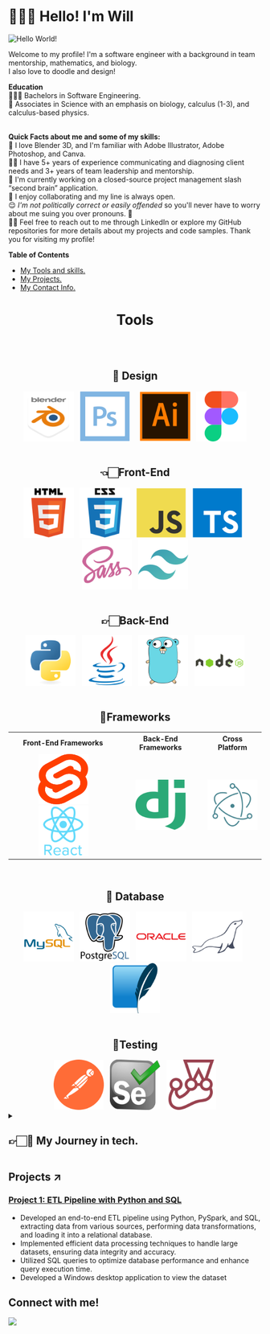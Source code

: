 <!-- BEGIN HEADER -->
# 👨🏻‍💻 Hello! I'm Will

![Hello World!](我%20是%20软%20件%20工%20程%20师.gif)



<div>
<p class="test">
Welcome to my profile! I'm a software engineer with a background in team mentorship, mathematics, and biology. <br> 
I also love to doodle and design!
</p>
<p>

<b>Education</b><br>
👨🏻‍💻 Bachelors in Software Engineering. <br>
🔬 Associates in Science with an emphasis on biology, calculus (1-3), and calculus-based physics. <br>
<br>
    
<b>Quick Facts about me and some of my skills:</b>    
🎨 I love Blender 3D, and I'm familiar with Adobe Illustrator, Adobe Photoshop, and Canva. <br>
💪🏻 I have 5+ years of experience communicating and diagnosing client needs and 3+ years of team leadership and mentorship. <br>
🔭 I'm currently working on a closed-source project management slash “second brain” application. <br>
🖤 I enjoy collaborating and my line is always open. <br>
😌 <em>I'm not politically correct or easily offended</em> so you'll never have to worry about me suing you over pronouns. 🤣 <br>
🙏🏻 Feel free to reach out to me through LinkedIn or explore my GitHub repositories for more details about my projects and code samples. Thank you for visiting my profile!
</p>
</div>

<b>Table of Contents</b>
<ul>
    <li><a href="#tools">My Tools and skills.</a></li>
    <li><a href="#projects">My Projects.</a></li>
    <li><a href="#connect">My Contact Info.</a></li>
</ul>

<div>

<h1 align="center" id="tools">Tools</h1>
<br>
<br>


<div align="center">
<h2>🎨 Design</h2>
<img src="https://raw.githubusercontent.com/teamedwardforever/Readme-Generator/71f25dd8b98329b168142a6b782a107b75eab178/svg/Skills/Software/blender_community_badge_white.svg" alt="Blender" width="100" height="100"/>
&nbsp;
<img src="https://raw.githubusercontent.com/teamedwardforever/Readme-Generator/71f25dd8b98329b168142a6b782a107b75eab178/svg/Skills/Software/photoshop-line.svg" alt="Photoshop" width="100" height="100"/>
&nbsp;
 &nbsp;
<img src="https://raw.githubusercontent.com/teamedwardforever/Readme-Generator/71f25dd8b98329b168142a6b782a107b75eab178/svg/Skills/Software/adobe_illustrator-icon%20(1).svg" alt="Adobe Illustrator" width="100" height="100"/>
 &nbsp;
<img src="https://raw.githubusercontent.com/teamedwardforever/Readme-Generator/71f25dd8b98329b168142a6b782a107b75eab178/svg/Skills/Software/figma-icon.svg" alt="Figma" width="100" height="100"/>
</div>
<br>

<div align="center"> 
<h2>👈🏻Front-End</h2>
    
<img src="https://raw.githubusercontent.com/teamedwardforever/Readme-Generator/71f25dd8b98329b168142a6b782a107b75eab178/svg/Skills/Frontend/html5-original-wordmark.svg" alt="HTML" width="100" height="100"/>
&nbsp;
<img src="https://raw.githubusercontent.com/teamedwardforever/Readme-Generator/71f25dd8b98329b168142a6b782a107b75eab178/svg/Skills/Frontend/css3-original-wordmark.svg" alt="Css" width="100" height="100"/>
&nbsp;
<img src="https://raw.githubusercontent.com/teamedwardforever/Readme-Generator/71f25dd8b98329b168142a6b782a107b75eab178/svg/Skills/Languages/javascript-original.svg" alt="Javascript" width="100" height="100"/>
&nbsp;
<img src="https://raw.githubusercontent.com/teamedwardforever/Readme-Generator/71f25dd8b98329b168142a6b782a107b75eab178/svg/Skills/Languages/typescript-original.svg" alt="Typescript" width="100" height="100"/>
&nbsp;
<img src="https://raw.githubusercontent.com/teamedwardforever/Readme-Generator/71f25dd8b98329b168142a6b782a107b75eab178/svg/Skills/Frontend/sass-original.svg" alt="Sass" width="100" height="100"/>
&nbsp;
<img src="https://raw.githubusercontent.com/teamedwardforever/Readme-Generator/71f25dd8b98329b168142a6b782a107b75eab178/svg/Skills/Frontend/tailwindcss-icon.svg" alt="Tailwindcss" width="100" height="100"/>
</div>
<br>

<div align="center">
<h2>👉🏻Back-End</h2>

<img src="https://raw.githubusercontent.com/teamedwardforever/Readme-Generator/71f25dd8b98329b168142a6b782a107b75eab178/svg/Skills/Languages/python-original.svg" alt="Python" width="100" height="100"/>
&nbsp;
<img src="https://raw.githubusercontent.com/teamedwardforever/Readme-Generator/71f25dd8b98329b168142a6b782a107b75eab178/svg/Skills/Languages/java-original.svg" alt="Java" width="100" height="100"/>
&nbsp;
<img src="https://raw.githubusercontent.com/teamedwardforever/Readme-Generator/71f25dd8b98329b168142a6b782a107b75eab178/svg/Skills/Languages/go-original.svg" alt="Go" width="100" height="100"/>
&nbsp;
<img src="https://raw.githubusercontent.com/teamedwardforever/Readme-Generator/71f25dd8b98329b168142a6b782a107b75eab178/svg/Skills/Backend/nodejs-original-wordmark.svg" alt="NodeJs" width="100" height="100"/>
</div>
<br>

<div align="center">
    <h2>🔨Frameworks</h2>
    <table>
            <th>
             Front-End Frameworks 
            </th>
             <th>
             Back-End Frameworks
            </th>
             <th>
              Cross Platform
             </th>
             <tr>
                  <td class="front" align="center">
                    <img src="https://raw.githubusercontent.com/teamedwardforever/Readme-Generator/71f25dd8b98329b168142a6b782a107b75eab178/svg/Skills/Frontend/Svelte_Logo.svg" alt="Svelte" width="100" height="100"/>
                    <img src="https://raw.githubusercontent.com/teamedwardforever/Readme-Generator/71f25dd8b98329b168142a6b782a107b75eab178/svg/Skills/Frontend/react-original-wordmark.svg" alt="React" width="100" height="100"/>
                  </td>
                 <td class="back" align="center">
                    <img src="https://raw.githubusercontent.com/teamedwardforever/Readme-Generator/71f25dd8b98329b168142a6b782a107b75eab178/svg/Skills/Framework/django.svg" alt="Django" width="100" height="100"/>
                 </td>
                 <td class="cross" align="center">
                    <img src="https://raw.githubusercontent.com/teamedwardforever/Readme-Generator/71f25dd8b98329b168142a6b782a107b75eab178/svg/Skills/Framework/electron-original.svg" alt="Electron" width="100" height="100"/>
                 </td> 
             </tr>
    </table>
</div>
<br>

<div align="center">
<h2>💾 Database</h2>
<img src="https://raw.githubusercontent.com/teamedwardforever/Readme-Generator/71f25dd8b98329b168142a6b782a107b75eab178/svg/Skills/Database/mysql-original-wordmark.svg" alt="Mysql" width="100" height="100"/>
&nbsp;
<img src="https://raw.githubusercontent.com/teamedwardforever/Readme-Generator/71f25dd8b98329b168142a6b782a107b75eab178/svg/Skills/Database/postgresql-original-wordmark.svg" alt="Postgresql" width="100" height="100"/>
&nbsp;
<img src="https://raw.githubusercontent.com/teamedwardforever/Readme-Generator/71f25dd8b98329b168142a6b782a107b75eab178/svg/Skills/Database/oracle-original.svg" alt="Oracle" width="100" height="100"/>
&nbsp;
<img src="https://raw.githubusercontent.com/teamedwardforever/Readme-Generator/71f25dd8b98329b168142a6b782a107b75eab178/svg/Skills/Database/mariadb-icon.svg" alt="Mariadb" width="100" height="100"/>
 &nbsp;
<img src="https://raw.githubusercontent.com/teamedwardforever/Readme-Generator/71f25dd8b98329b168142a6b782a107b75eab178/svg/Skills/Database/sqlite-icon.svg" alt="Sqlite" width="100" height="100"/>
</div>
<br>


<div align="center">
<h2>🧪Testing</h2>
<img src="https://raw.githubusercontent.com/teamedwardforever/Readme-Generator/71f25dd8b98329b168142a6b782a107b75eab178/svg/Skills/Software/getpostman-icon.svg" alt="Postman" width="100" height="100"/>
&nbsp;
<img src="https://raw.githubusercontent.com/teamedwardforever/Readme-Generator/71f25dd8b98329b168142a6b782a107b75eab178/svg/Skills/Testing/selenium-logo.svg" alt="Selenium" width="100" height="100"/>
&nbsp;
<img src="https://raw.githubusercontent.com/teamedwardforever/Readme-Generator/71f25dd8b98329b168142a6b782a107b75eab178/svg/Skills/Testing/jestjsio-icon.svg" alt="Jestjsio" width="100" height="100"/>
</div>

</div>




<!--STORY GOES HERE (TOGGLE MENU)-->
<details>
 <summary><h2>👉🏻📖 My Journey in tech.</h2></summary>
 
 ### Discovering programming by accident
 ---
I was first introduced to programming as a child around 13 or 14, by poking around demo versions of PC games. 

I intended to try to develop my own “cracks” so I could play the full version for free. 

Of course, that was way beyond the scope of a beginner. I did discover, however, that I could open certain files with a text editor, and amongst the spaces, brackets, and equals signs I would later learn was known as <i>syntax</i> I would find integers or Boolean values, that if I edited, would have an effect on gameplay.

In my teenage years, I began to make mods for video games. I would develop new game maps, and textures, and learn how to modify code with a simple text editor and no formal training on syntax. I managed to create some interesting mods for several games, however, I never thought to become a programmer. 

### Overcoming financial struggles by God's grace and supporting my parents
---
Due to the severe financial struggles of my family, I started working straight out of high school. Some shifts would be grueling 12-, 14-, or 16-hour shifts at various locations. Restaurants, retail outlets. Essentially whatever employment I could garner to help provide for myself and my parents. 

### Working as a Lead Technician and my original plan: become a healthcare worker
---
I attended college in 2018 intending to pursue a healthcare career as a pharmacist.

I always did well in my classes, and by the time I gained my associates, I also obtained my Pharmacy Technician License and received a promotion as Lead Pharmacy Technician in the community pharmacy where I work.

 
### An A student changes his educational trajectory
---
I temporarily put off my bachelor's to work extra hours during the Covid 19 Pandemic, serving at my home pharmacy and other pharmacies in the NYC Queens district. 

This also gave me time to think about what I wanted to do. I learned that I enjoy engineering and mathematics much more than healthcare-related topics (I studied calculus 1, 2, and 3 in college, calculus-based physics, and in my own time studied discrete mathematics). I also wanted to solve problems at scale and provide as much value as possible.

### Becoming a Software Engineer
---
I went back to college to take advanced mathematics courses and physics courses. I began to consider my options as an Engineer. I also began to learn programming on my own. 
I was invited to study Electrical Engineering at Grove School of Engineering in NYC but opted to study Software Engineering at Western Governors University.

I was also fortunate enough to be awarded the opportunity to study Data Engineering with Per Scholas. 

This marks the beginning of my journey as a programmer and data engineer. It feels oddly familiar, coming back to my roots.
</details>




<h2 id="projects">Projects ↗</h2>

### [Project 1: ETL Pipeline with Python and SQL](https://github.com/The-Captain-William/Per-Scholas-Capstone/tree/main#per-scholas-data-engineering-bootcamp-capstone-project)

- Developed an end-to-end ETL pipeline using Python, PySpark, and SQL, extracting data from various sources, performing data transformations, and loading it into a relational database.
- Implemented efficient data processing techniques to handle large datasets, ensuring data integrity and accuracy.
- Utilized SQL queries to optimize database performance and enhance query execution time.
- Developed a Windows desktop application to view the dataset








<h2 id="connect">Connect with me!</h2>
<a href="https://www.linkedin.com/in/the-captain-william/" target="_blank">
<img src="https://upload.wikimedia.org/wikipedia/commons/thumb/8/81/LinkedIn_icon.svg/2048px-LinkedIn_icon.svg.png" width="100">
</a>



 









